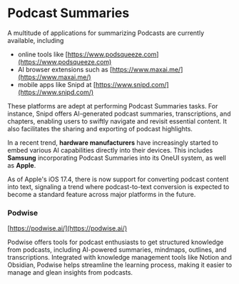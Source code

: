 # Podcast Summaries



A multitude of applications for summarizing Podcasts are currently available, including&#x20;

* online tools like [https://www.podsqueeze.com](https://www.podsqueeze.com)
* AI browser extensions such as [https://www.maxai.me/](https://www.maxai.me/)
* mobile apps like Snipd at [https://www.snipd.com/](https://www.snipd.com/)

These platforms are adept at performing Podcast Summaries tasks. For instance, Snipd offers AI-generated podcast summaries, transcriptions, and chapters, enabling users to swiftly navigate and revisit essential content. It also facilitates the sharing and exporting of podcast highlights.

In a recent trend, **hardware manufacturers** have increasingly started to embed various AI capabilities directly into their devices. This includes **Samsung** incorporating Podcast Summaries into its OneUI system, as well as **Apple**.

As of Apple's iOS 17.4, there is now support for converting podcast content into text, signaling a trend where podcast-to-text conversion is expected to become a standard feature across major platforms in the future.



### Podwise

[https://podwise.ai/](https://podwise.ai/)

Podwise offers tools for podcast enthusiasts to get structured knowledge from podcasts, including AI-powered summaries, mindmaps, outlines, and transcriptions. Integrated with knowledge management tools like Notion and Obsidian, Podwise helps streamline the learning process, making it easier to manage and glean insights from podcasts.&#x20;

